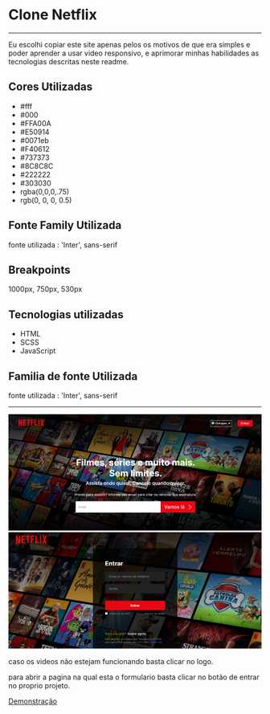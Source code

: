 <h1>Clone Netflix</h1>
<hr>
<p>Eu escolhi copiar este site apenas pelos os motivos de que era simples e poder aprender a usar video responsivo, e
aprimorar minhas habilidades as tecnologias descritas neste readme.</p>
<h2>Cores Utilizadas</h2>
<ul>
  <li>#fff</li>
  <li>#000</li>
  <li>#FFA00A</li>
  <li>#E50914</li>
  <li>#0071eb</li>
  <li>#F40612</li>
  <li>#737373</li>
  <li>#8C8C8C</li>
  <li>#222222</li>
  <li>#303030</li>
  <li>rgba(0,0,0,.75)</li>
  <li>rgb(0, 0, 0, 0.5)</li>
</ul>

<h2>Fonte Family Utilizada</h2>
<p>fonte utilizada : 'Inter', sans-serif</p>

<h2>Breakpoints</h2>
<p>1000px, 750px, 530px</p>

<h2>Tecnologias utilizadas</h2>
<ul>
  <li>HTML</li>
  <li>SCSS</li>
  <li>JavaScript</li>
</ul>

<h2>Familia de fonte Utilizada</h2>
<p>fonte utilizada : 'Inter', sans-serif</p>
<hr>
<img src="img/home.png" alt="imagem da pagina home">
<img src="img/formulario.png" alt="imagem da pagina de login">
<p>caso os videos não estejam funcionando basta clicar no logo.</p>
<p>para abrir a pagina na qual esta o formulario basta clicar no botão de entrar no proprio projeto.</p>
<a href="https://vinicius-pereira-souza.github.io/Netflix-Clone/">Demonstração</a>